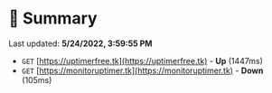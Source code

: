 # 📖 Summary
Last updated: **5/24/2022, 3:59:55 PM**

- `GET` [https://uptimerfree.tk](https://uptimerfree.tk) - **Up** (1447ms)
- `GET` [https://monitoruptimer.tk](https://monitoruptimer.tk) - **Down** (105ms)
